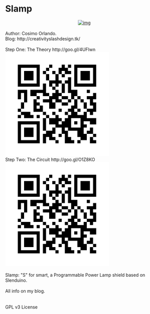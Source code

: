 Slamp
=====

<div style="text-align: center;">
<a href="http://2.bp.blogspot.com/-BlqaGhdSCIU/VFfoJaKKGXI/AAAAAAAAEa0/uXBwS57-K6A/s1600/lamp2.jpg">
<img alt="img" src="http://2.bp.blogspot.com/-BlqaGhdSCIU/VFfoJaKKGXI/AAAAAAAAEa0/uXBwS57-K6A/s1600/lamp2.jpg">
</a>
</div>
<br>
Author: Cosimo Orlando.<br>
Blog: http://creativityslashdesign.tk/
<br>
<br>
Step One: The Theory  http://goo.gl/4UFlwn
<br>
<img src="https://raw.githubusercontent.com/cosmok82/Slamp/master/link1.jpg" alt="link1.jpg">
<br>
Step Two: The Circuit http://goo.gl/O1Z8KO
<br>
<img src="https://raw.githubusercontent.com/cosmok82/Slamp/master/link2.jpg" alt="link2.jpg">
<br>
<br>
Slamp: "S" for smart, a Programmable Power Lamp shield based on Slenduino.
<br>
<br>
All info on my blog.
<br>
<br>
<br>
GPL v3 License
